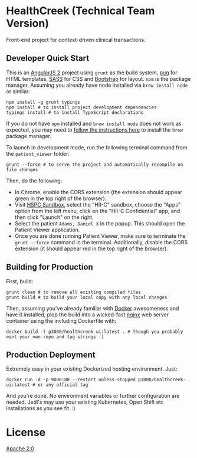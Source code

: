 # HealthCreek (Technical Team Version)

Front-end project for context-driven clinical transactions.

## Developer Quick Start

This is an [AngularJS 2](https://angular.io) project using `grunt` as the build system, [pug](https://pugjs.org/api/getting-started.html) for HTML templates, [SASS](http://sass-lang.com) for CSS and [Bootstrap](http://getbootstrap.com/) for layout. `npm` is the package manager. Assuming you already have node installed via `brew install node` or similar:

	npm install -g grunt typings
	npm install # to install project development dependencies
	typings install # to install TypeScript declarations

If you do not have `npm` installed and `brew install node` does not work as expected, you may need to [follow the instructions here](https://brew.sh/) to install the `brew` package manager.

To launch in development mode, run the following terminal command from the `patient_viewer` folder:

	grunt --force # to serve the project and automatically recompile on file changes

Then, do the following:
- In Chrome, enable the CORS extension (the extension should appear green in the top right of the browser).
- Visit [HSPC Sandbox](https://sandbox.hspconsortium.org/), select the "HII-C" sandbox, choose the "Apps" option from the left menu, click on the "HII-C Confidential" app, and then click "Launch" on the right.
- Select the patient `Adams, Daniel X` in the popup. This should open the Patient Viewer application.
- Once you are done running Patient Viewer, make sure to terminate the `grunt --force` command in the terminal. Additionally, disable the CORS extension (it should appear red in the top right of the browser).

## Building for Production

First, build:

	grunt clean # to remove all existing compiled files
	grunt build # to build your local copy with any local changes

Then, assuming you've already familiar with [Docker](https://www.docker.com) awesomeness and have it installed, plop the build into a wicked-fast [nginx](http://nginx.org) web server container using the including Dockerfile with:

	docker build -t p3000/healthcreek-ui:latest . # though you probably want your own repo and tag strings :)

## Production Deployment

Extremely easy in your existing Dockerized hosting environment. Just:

	docker run -d -p 9000:80 --restart unless-stopped p3000/healthcreek-ui:latest # or any official tag

And you're done. No environment variables or further configuration are needed. Jedi's may use your existing Kubernetes, Open Shift etc installations as you see fit. :)


# License

[Apache 2.0](https://www.apache.org/licenses/LICENSE-2.0)
